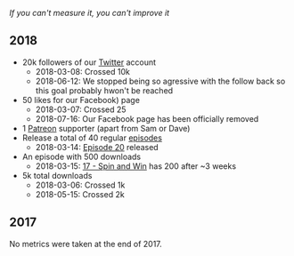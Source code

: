 _If you can't measure it, you can't improve it_

## 2018 ##

* 20k followers of our [Twitter](/twitter) account
    * 2018-03-08: Crossed 10k
    * 2018-06-12: We stopped being so agressive with the follow back so this goal probably hwon't be reached
* 50 likes for our Facebook) page
    * 2018-03-07: Crossed 25
    * 2018-07-16: Our Facebook page has been officially removed
* 1 [Patreon](/patreon) supporter (apart from Sam or Dave)
* Release a total of 40 regular [episodes](/episodes)
    * 2018-03-14: [Episode 20](/20) released
* An episode with 500 downloads
    * 2018-03-15: [17 - Spin and Win](/17) has 200 after ~3 weeks
* 5k total downloads
    * 2018-03-06: Crossed 1k
    * 2018-05-15: Crossed 2k

## 2017 ##

No metrics were taken at the end of 2017.
